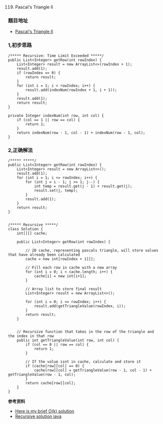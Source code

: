 119. Pascal's Triangle II

### 题目地址
- [Pascal's Triangle II](https://leetcode.com/problems/pascals-triangle-ii/)

### 1,初步思路

```
/***** Recursive: Time Limit Exceeded *****/
public List<Integer> getRow(int rowIndex) {
    List<Integer> result = new ArrayList<>(rowIndex + 1);
    result.add(1);
    if (rowIndex == 0) {
        return result;
    }
    for (int i = 1; i < rowIndex; i++) {
        result.add(indexNum(rowIndex + 1, i + 1));
    }
    result.add(1);
    return result;
}

private Integer indexNum(int row, int col) {
    if (col == 1 || row == col) {
        return 1;
    }
    return indexNum(row - 1, col - 1) + indexNum(row - 1, col);
}

```

### 2,正确解法

```
/***** *****/
public List<Integer> getRow(int rowIndex) {
    List<Integer> result = new ArrayList<>();
    result.add(1);
    for (int i = 1; i <= rowIndex; i++) {
        for (int j = i - 1; j >= 1; j--) {
            int temp = result.get(j - 1) + result.get(j);
            result.set(j, temp);
        }
        result.add(1);
    }
    return result;
}


/***** Recursive *****/
class Solution {
    int[][] cache;

    public List<Integer> getRow(int rowIndex) {
        
        // 2D cache, representing pascals triangle, will store values that have already been calculated
        cache = new int[rowIndex + 1][];

        // Fill each row in cache with a new array
        for (int i = 0; i < cache.length; i++) {
            cache[i] = new int[i+1];
        }

        // Array list to store final result
        List<Integer> result = new ArrayList<>();

        for (int i = 0; i <= rowIndex; i++) {
            result.add(getTriangleValue(rowIndex, i));
        }
        return result;
    }


    // Recursive function that takes in the row of the triangle and the index in that row
    public int getTriangleValue(int row, int col) {
        if (col == 0 || row == col) {
            return 1;
        }

        // If the value isnt in cache, calculate and store it
        if (cache[row][col] == 0) {
            cache[row][col] = getTriangleValue(row - 1, col - 1) + getTriangleValue(row - 1, col);
        }
        return cache[row][col];
    }
}
```

**参考资料**
- [Here is my brief O(k) solution](https://leetcode.com/problems/pascals-triangle-ii/discuss/38420/Here-is-my-brief-O(k)-solution)
- [Recursive solution java](https://leetcode.com/problems/pascals-triangle-ii/discuss/38516/Recursive-solution-Java.-3ms)